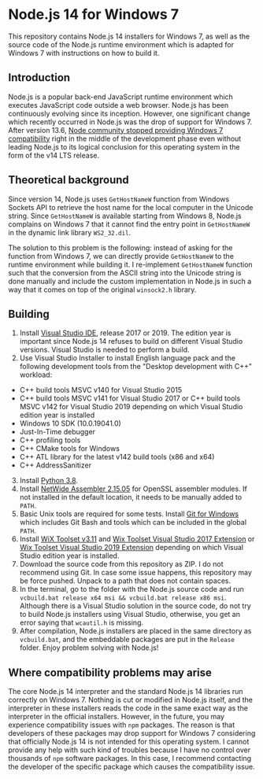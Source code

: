 # Node.js 14 for Windows 7

This repository contains Node.js 14 installers for Windows 7, as well as the source code of the Node.js runtime environment which is adapted for Windows 7 with instructions on how to build it.

## Introduction

Node.js is a popular back-end JavaScript runtime environment which executes JavaScript code outside a web browser. Node.js has been continuously evolving since its inception. However, one significant change which recently occurred in Node.js was the drop of support for Windows 7. After version 13.6, [Node community stopped providing Windows 7 compatibility](https://github.com/nodejs/node/pull/31954) right in the middle of the development phase even without leading Node.js to its logical conclusion for this operating system in the form of the v14 LTS release.

## Theoretical background

Since version 14, Node.js uses ```GetHostNameW``` function from Windows Sockets API to retrieve the host name for the local computer in the Unicode string. Since ```GetHostNameW``` is available starting from Windows 8, Node.js complains on Windows 7 that it cannot find the entry point in ```GetHostNameW``` in the dynamic link library ```WS2_32.dil```.

The solution to this problem is the following: instead of asking for the function from Windows 7, we can directly provide ```GetHostNameW``` to the runtime environment while building it. I re-implement ```GetHostNameW``` function such that the conversion from the ASCII string into the Unicode string is done manually and include the custom implementation in Node.js in such a way that it comes on top of the original ```winsock2.h``` library.

## Building

1. Install [Visual Studio IDE](https://visualstudio.microsoft.com/), release 2017 or 2019. The edition year is important since Node.js 14 refuses to build on different Visual Studio versions. Visual Studio is needed to perform a build.
2. Use Visual Studio Installer to install English language pack and the following development tools from the "Desktop development with C++" workload:
* C++ build tools MSVC v140 for Visual Studio 2015
* C++ build tools MSVC v141 for Visual Studio 2017 or C++ build tools MSVC v142 for Visual Studio 2019 depending on which Visual Studio edition year is installed
* Windows 10 SDK (10.0.19041.0)
* Just-In-Time debugger
* C++ profiling tools
* C++ CMake tools for Windows
* C++ ATL library for the latest v142 build tools (x86 and x64)
* C++ AddressSanitizer
3. Install [Python 3.8](https://www.python.org/downloads/release/python-3810/).
4. Install [NetWide Assembler 2.15.05](https://www.nasm.us/pub/nasm/releasebuilds/2.15.05/) for OpenSSL assembler modules. If not installed in the default location, it needs to be manually added to `PATH`.
5. Basic Unix tools are required for some tests. Install [Git for Windows](https://git-scm.com/download/win) which includes Git Bash and tools which can be included in the global `PATH`.
6. Install [WiX Toolset v3.11](https://wixtoolset.org/docs/wix3/) and 
[Wix Toolset Visual Studio 2017 Extension](https://marketplace.visualstudio.com/items?itemName=RobMensching.WixToolsetVisualStudio2017Extension) or 
[Wix Toolset Visual Studio 2019 Extension](https://marketplace.visualstudio.com/items?itemName=WixToolset.WixToolsetVisualStudio2019Extension) depending on which Visual Studio edition year is installed.
7. Download the source code from this repository as ZIP. I do not recommend using Git. In case some issue happens, this repository may be force pushed. Unpack to a path that does not contain spaces.
8. In the terminal, go to the folder with the Node.js source code and run ```vcbuild.bat release x64 msi && vcbuild.bat release x86 msi```. Although there is a Visual Studio solution in the source code, do not try to build Node.js installers using Visual Studio, otherwise, you get an error saying that ```wcautil.h``` is missing. 
9. After compilation, Node.js installers are placed in the same directory as ```vcbuild.bat```, and the embeddable packages are put in the ```Release``` folder. Enjoy problem solving with Node.js!

## Where compatibility problems may arise

The core Node.js 14 interpreter and the standard Node.js 14 libraries run correctly on Windows 7. Nothing is cut or modified in Node.js itself, and the interpreter in these installers reads the code in the same exact way as the interpreter in the official installers. However, in the future, you may experience compatibility issues with ```npm``` packages. The reason is that developers of these packages may drop support for Windows 7 considering that officially Node.js 14 is not intended for this operating system. I cannot provide any help with such kind of troubles because I have no control over thousands of ```npm``` software packages. In this case, I recommend contacting the developer of the specific package which causes the compatibility issue.

